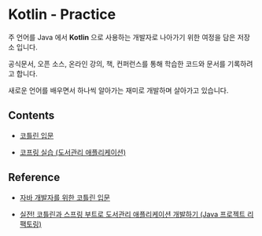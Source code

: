 # Kotlin - Practice

주 언어를 Java 에서 **Kotlin** 으로 사용하는 개발자로 나아가기 위한 여정을 담은 저장소 입니다.

공식문서, 오픈 소스, 온라인 강의, 책, 컨퍼런스를 통해 학습한 코드와 문서를 기록하려고 합니다.

새로운 언어를 배우면서 하나씩 알아가는 재미로 개발하며 살아가고 있습니다. 

## Contents

- [코틀린 입문](https://github.com/devFancy/kotlin-practice/tree/main/java-to-kotlin)

- [코프링 실습 (도서관리 애플리케이션)](https://github.com/devFancy/kotlin-practice/tree/main/library-app)

## Reference

- [자바 개발자를 위한 코틀린 입문](https://www.inflearn.com/course/java-to-kotlin/dashboard)

- [실전! 코틀린과 스프링 부트로 도서관리 애플리케이션 개발하기 (Java 프로젝트 리팩토링)](https://www.inflearn.com/course/java-to-kotlin-2/dashboard)